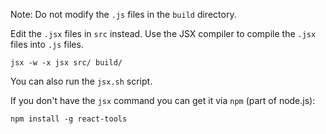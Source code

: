 Note: Do not modify the `.js` files in the `build` directory.

Edit the `.jsx` files in `src` instead. 
Use the JSX compiler to compile the `.jsx` files into `.js` files.

    jsx -w -x jsx src/ build/
    
You can also run the `jsx.sh` script.
    
If you don't have the `jsx` command you can get it via `npm` (part of node.js):

    npm install -g react-tools
    
